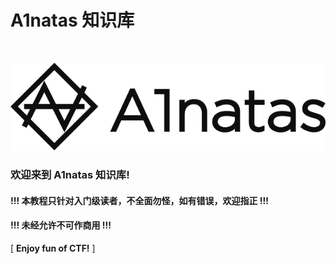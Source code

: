 #  A1natas 知识库

<br>

![欢迎使用！](amWiki/images/logo1.png "欢迎使用！")  

### 欢迎来到 A1natas 知识库!
#### !!!  本教程只针对入门级读者，不全面勿怪，如有错误，欢迎指正  !!!
#### !!!  未经允许不可作商用  !!!

[ **Enjoy fun of CTF!** ]
